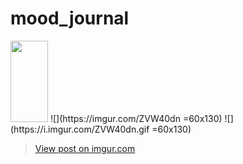 # mood_journal

<img src="https://imgur.com/ZVW40dn" width="60" height="130" />
![](https://imgur.com/ZVW40dn =60x130)
![](https://i.imgur.com/ZVW40dn.gif =60x130)
<blockquote class="imgur-embed-pub" lang="en" data-id="ZVW40dn"><a href="https://imgur.com/ZVW40dn">View post on imgur.com</a></blockquote><script async src="//s.imgur.com/min/embed.js" charset="utf-8"></script>